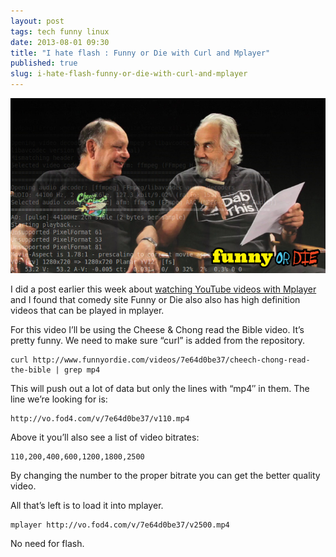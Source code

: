 ```yaml
---
layout: post
tags: tech funny linux
date: 2013-08-01 09:30
title: "I hate flash : Funny or Die with Curl and Mplayer"
published: true
slug: i-hate-flash-funny-or-die-with-curl-and-mplayer
---
```

![](/images/funny_or_die_mplayer.jpg)

I did a post earlier this week about [watching YouTube videos with Mplayer](/2013/06/watching-youtube-from-terminal/) and I found that comedy site Funny or Die also also has high definition videos that can be played in mplayer.

For this video I’ll be using the Cheese & Chong read the Bible video.  It’s pretty funny.  We need to make sure “curl” is added from the repository.

```
curl http://www.funnyordie.com/videos/7e64d0be37/cheech-chong-read-the-bible | grep mp4
```

This will push out a lot of data but only the lines with “mp4″ in them.  The line we’re looking for is:

```
http://vo.fod4.com/v/7e64d0be37/v110.mp4
```

Above it you’ll also see a list of video bitrates:

```
110,200,400,600,1200,1800,2500
```

By changing the number to the proper bitrate you can get the better quality video.

All that’s left is to load it into mplayer.

```
mplayer http://vo.fod4.com/v/7e64d0be37/v2500.mp4
```

No need for flash.

